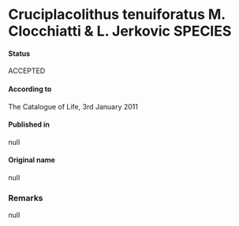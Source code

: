 Cruciplacolithus tenuiforatus M. Clocchiatti & L. Jerkovic SPECIES
=======

#### Status
ACCEPTED

#### According to
The Catalogue of Life, 3rd January 2011

#### Published in
null

#### Original name
null

### Remarks
null